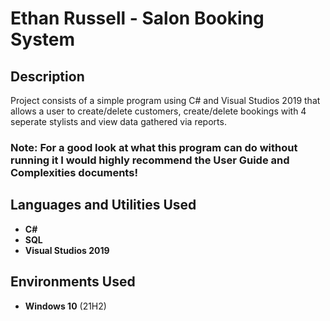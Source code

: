 <h1>Ethan Russell - Salon Booking System</h1>

<h2>Description</h2>
Project consists of a simple program using C# and Visual Studios 2019 that allows a user to create/delete customers, create/delete bookings with 4 seperate stylists and view data gathered via reports.
<br />
<h3>Note: For a good look at what this program can do without running it I would highly recommend the User Guide and Complexities documents!</h3>


<h2>Languages and Utilities Used</h2>

- <b>C#</b>
- <b>SQL</b> 
- <b>Visual Studios 2019</b>

<h2>Environments Used </h2>

- <b>Windows 10</b> (21H2)
<!--
 ```diff
- text in red
+ text in green
! text in orange
# text in gray
@@ text in purple (and bold)@@
```
--!>
